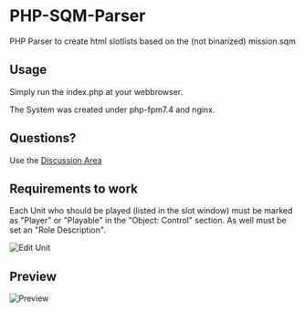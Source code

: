 # PHP-SQM-Parser
PHP Parser to create html slotlists based on the (not binarized) mission.sqm

## Usage
Simply run the index.php at your webbrowser.

The System was created under php-fpm7.4 and nginx.

## Questions?
Use the [Discussion Area](https://github.com/TFWIsaac/PHP-SQM-Parser/discussions)

## Requirements to work
Each Unit who should be played (listed in the slot window) must be marked as "Player" or "Playable" in the "Object: Control" section.
As well must be set an "Role Description".

![Edit Unit](https://i.imgur.com/3Y3VDA3.png)
## Preview

![Preview](https://i.imgur.com/ZD44QGX.png)